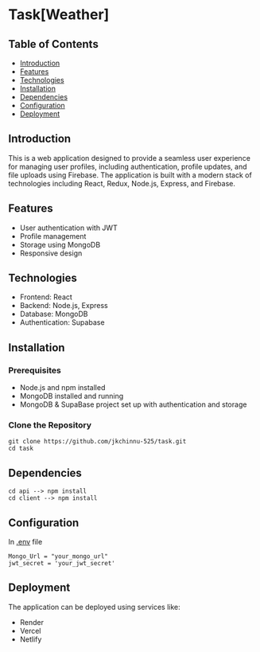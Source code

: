 # Task[Weather]

## Table of Contents
- [Introduction](#introduction)
- [Features](#features)
- [Technologies](#technologies)
- [Installation](#installation)
- [Dependencies](#Dependencies)
- [Configuration](#configuration)
- [Deployment](#deployment)

## Introduction
This is a web application designed to provide a seamless user experience for managing user profiles, including authentication, profile updates, and file uploads using Firebase. The application is built with a modern stack of technologies including React, Redux, Node.js, Express, and Firebase.

## Features
- User authentication with JWT
- Profile management
- Storage using MongoDB
- Responsive design

## Technologies
- Frontend: React
- Backend: Node.js, Express
- Database: MongoDB
- Authentication: Supabase

## Installation

### Prerequisites
- Node.js and npm installed
- MongoDB installed and running
- MongoDB & SupaBase project set up with authentication and storage

### Clone the Repository
```
git clone https://github.com/jkchinnu-525/task.git
cd task 
```
## Dependencies
```
cd api --> npm install
cd client --> npm install
```
## Configuration

In [.env]() file
```
Mongo_Url = "your_mongo_url"
jwt_secret = 'your_jwt_secret'
```
## Deployment
The application can be deployed using services like:
- Render
- Vercel
- Netlify

